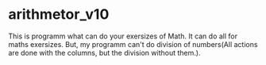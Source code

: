 # arithmetor_v10
This is programm what can do your exersizes of Math.
It can do all for maths exersizes. But, my programm can't do division of numbers(All actions are done with the columns, but the division without them.).
